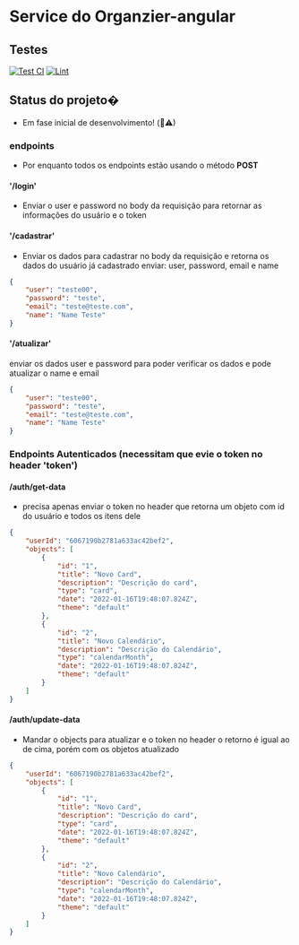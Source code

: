 # Service do Organzier-angular

## Testes
[![Test CI](https://github.com/patrick095/organizer-service/actions/workflows/test.yml/badge.svg?branch=master)](https://github.com/patrick095/organizer-service/actions/workflows/test.yml)
[![Lint](https://github.com/patrick095/organizer-service/actions/workflows/lint.yml/badge.svg?branch=master)](https://github.com/patrick095/organizer-service/actions/workflows/lint.yml)


## Status do projeto�
- Em fase inicial de desenvolvimento! (🚧⚠)

### endpoints
- Por enquanto todos os endpoints estão usando o método **POST**

#### '/login'
- Enviar o user e password no body da requisição para retornar as informações do usuário e o token

#### '/cadastrar'
- Enviar os dados para cadastrar no body da requisição e retorna os dados do usuário já cadastrado
enviar: user, password, email e name
```json
{
	"user": "teste00",
	"password": "teste",
	"email": "teste@teste.com",
	"name": "Name Teste"
}
```

#### '/atualizar'
enviar os dados user e password para poder verificar os dados e pode atualizar o name e email

```json
{
	"user": "teste00",
	"password": "teste",
	"email": "teste@teste.com",
	"name": "Name Teste"
}
```

### Endpoints Autenticados (necessitam que evie o token no header 'token')

#### /auth/get-data

- precisa apenas enviar o token no header que retorna um objeto com id do usuário e todos os itens dele

```json
{
	"userId": "6067190b2781a633ac42bef2",
	"objects": [
		{
			"id": "1",
			"title": "Novo Card",
			"description": "Descrição do card",
			"type": "card",
			"date": "2022-01-16T19:48:07.824Z",
			"theme": "default"
		},
		{
			"id": "2",
			"title": "Novo Calendário",
			"description": "Descrição do Calendário",
			"type": "calendarMonth",
			"date": "2022-01-16T19:48:07.824Z",
			"theme": "default"
		}
	]
}
```

#### /auth/update-data

- Mandar o objects para atualizar e o token no header o retorno é igual ao de cima, porém com os objetos atualizado

```json
{
	"userId": "6067190b2781a633ac42bef2",
	"objects": [
		{
			"id": "1",
			"title": "Novo Card",
			"description": "Descrição do card",
			"type": "card",
			"date": "2022-01-16T19:48:07.824Z",
			"theme": "default"
		},
		{
			"id": "2",
			"title": "Novo Calendário",
			"description": "Descrição do Calendário",
			"type": "calendarMonth",
			"date": "2022-01-16T19:48:07.824Z",
			"theme": "default"
		}
	]
}
```
